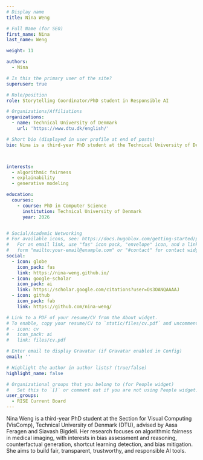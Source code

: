 ```yaml
---
# Display name
title: Nina Weng

# Full Name (for SEO)
first_name: Nina
last_name: Weng

weight: 11

authors:
  - Nina

# Is this the primary user of the site?
superuser: true

# Role/position
role: Storytelling Coordinator/PhD student in Responsible AI

# Organizations/Affiliations
organizations:
  - name: Technical University of Denmark
    url: 'https://www.dtu.dk/english/'

# Short bio (displayed in user profile at end of posts)
bio: Nina is a third-year PhD student at the Technical University of Denmark. Her main research interests are algorithmic fairness and explainability in AI tools for medical imaging.



interests:
  - algorithmic fairness
  - explainability
  - generative modeling

education:
  courses:
    - course: PhD in Computer Science
      institution: Technical University of Denmark
      year: 2026


# Social/Academic Networking
# For available icons, see: https://docs.hugoblox.com/getting-started/page-builder/#icons
#   For an email link, use "fas" icon pack, "envelope" icon, and a link in the
#   form "mailto:your-email@example.com" or "#contact" for contact widget.
social:
  - icon: globe
    icon_pack: fas
    link: https://nina-weng.github.io/
  - icon: google-scholar
    icon_pack: ai
    link: https://scholar.google.com/citations?user=Os3OANQAAAAJ
  - icon: github
    icon_pack: fab
    link: https://github.com/nina-weng/

# Link to a PDF of your resume/CV from the About widget.
# To enable, copy your resume/CV to `static/files/cv.pdf` and uncomment the lines below.
# - icon: cv
#   icon_pack: ai
#   link: files/cv.pdf

# Enter email to display Gravatar (if Gravatar enabled in Config)
email: ''

# Highlight the author in author lists? (true/false)
highlight_name: false

# Organizational groups that you belong to (for People widget)
#   Set this to `[]` or comment out if you are not using People widget.
user_groups:
  - RISE Current Board
---
```


Nina Weng is a third-year PhD student at the Section for Visual Computing (VisComp), Technical University of Denmark (DTU), advised by Aasa Feragen and Siavash Bigdeli. Her research focuses on algorithmic fairness in medical imaging, with interests in bias assessment and reasoning, counterfactual generation, shortcut learning detection, and bias mitigation. She aims to build fair, transparent, trustworthy, and responsible AI tools.
